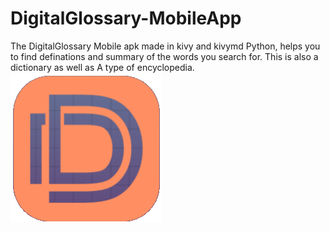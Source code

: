 # DigitalGlossary-MobileApp
The DigitalGlossary Mobile apk made in kivy and kivymd Python, helps you to find definations and summary of the words you search for. This is also a dictionary as well as A type of encyclopedia.![GitHub Logo](/screenshots/icon.png)



